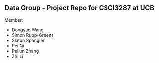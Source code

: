 ## Data Group - Project Repo for CSCI3287 at UCB

Member: 

+ Dongyao Wang
+ Simon Rupp-Greene
+ Slaton Spangler
+ Pei Qi
+ Peilun Zhang
+ Zhi Li

